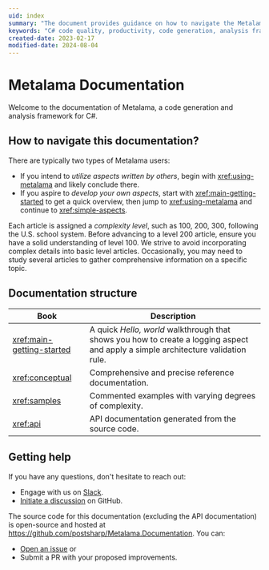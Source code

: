 ```yaml
---
uid: index
summary: "The document provides guidance on how to navigate the Metalama documentation, a framework for enhancing C# code quality and productivity. It offers resources for help and contribution. "
keywords: "C# code quality, productivity, code generation, analysis framework, Metalama documentation, aspects, develop aspects, getting started, API documentation, tutorial videos"
created-date: 2023-02-17
modified-date: 2024-08-04
---
```


# Metalama Documentation

Welcome to the documentation of Metalama, a code generation and analysis framework for C#.

## How to navigate this documentation?

There are typically two types of Metalama users:

* If you intend to _utilize aspects written by others_, begin with <xref:using-metalama> and likely conclude there.
* If you aspire to _develop your own aspects_, start with <xref:main-getting-started> to get a quick overview, then jump to <xref:using-metalama> and continue to <xref:simple-aspects>.

Each article is assigned a _complexity level_, such as 100, 200, 300, following the U.S. school system. Before advancing to a level 200 article, ensure you have a solid understanding of level 100. We strive to avoid incorporating complex details into basic level articles. Occasionally, you may need to study several articles to gather comprehensive information on a specific topic.


## Documentation structure

| Book | Description |
|------|-------------|
| <xref:main-getting-started> | A quick _Hello, world_ walkthrough that shows you how to create a logging aspect and apply a simple architecture validation rule. |
| <xref:conceptual> | Comprehensive and precise reference documentation. |
| <xref:samples> | Commented examples with varying degrees of complexity. |
| <xref:api> | API documentation generated from the source code. |


## Getting help

If you have any questions, don't hesitate to reach out:

* Engage with us on [Slack](https://www.postsharp.net/slack).
* [Initiate a discussion](https://github.com/postsharp/Metalama/discussions/new) on GitHub.


The source code for this documentation (excluding the API documentation) is open-source and hosted at https://github.com/postsharp/Metalama.Documentation. You can:

* [Open an issue](https://github.com/postsharp/Metalama.Documentation/issues/new) or
* Submit a PR with your proposed improvements.





